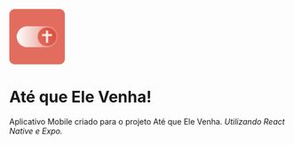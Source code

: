 <img src="https://github.com/JohnnyBoySou/atequeelevenha/blob/master/assets/icon.png" width="100px" height="100px"/>
<h1>Até que Ele Venha!</h1>

Aplicativo Mobile criado para o projeto Até que Ele Venha.
_Utilizando React Native e Expo._

